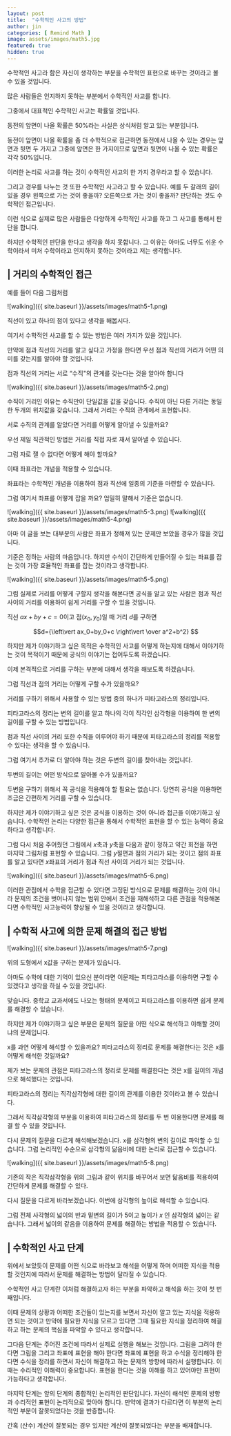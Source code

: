 ```yaml
---
layout: post
title:  "수학적인 사고의 방법"
author: jin
categories: [ Remind Math ]
image: assets/images/math5.jpg
featured: true
hidden: true
---
```

수학적인 사고라 함은 자신이 생각하는 부분을 수학적인 표현으로 바꾸는 것이라고 볼 수 있을 것입니다.

많은 사람들은 인지하지 못하는 부분에서 수학적인 사고를 합니다. 

그중에서 대표적인 수학적인 사고는 확률일 것입니다.

동전의 앞면이 나올 확률은 50%라는 사실은 상식처럼 알고 있는 부분입니다.

동전이 앞면이 나올 확률을 좀 더 수학적으로 접근하면 동전에서 나올 수 있는 경우는 앞면과 뒷면 두 가지고 그중에 앞면은 한 가지이므로 앞면과 뒷면이 나올 수 있는 확률은 각각 50%입니다.

이러한 논리로 사고를 하는 것이 수학적인 사고의 한 가지 경우라고 할 수 있습니다.

그리고 경우를 나누는 것 또한 수학적인 사고라고 할 수 있습니다. 예를 두 갈래의 길이 있을 경우 왼쪽으로 가는 것이 좋을까? 오른쪽으로 가는 것이 좋을까? 판단하는 것도 수학적인 접근입니다.

이런 식으로 실제로 많은 사람들은 다양하게 수학적인 사고를 하고 그 사고를 통해서 판단을 합니다.

하지만 수학적인 판단을 한다고 생각을 하지 못합니다. 그 이유는 아마도 너무도 쉬운 수학이라서 미처 수학이라고 인지하지 못하는 것이라고 저는 생각합니다.



## | 거리의 수학적인 접근
예를 들어 다음 그림처럼  

![walking]({{ site.baseurl }}/assets/images/math5-1.png)

직선이 있고 하나의 점이 있다고 생각을 해봅시다. 

여기서 수학적인 사고를 할 수 있는 방법은 여러 가지가 있을 것입니다. 

만약에 점과 직선의 거리를 알고 싶다고 가정을 한다면 우선 점과 직선의 거리가 어떤 의미를 갖는지를 알아야 할 것입니다. 

점과 직선의 거리는 서로 “수직"의 관계를 갖는다는 것을 알아야 합니다 

![walking]({{ site.baseurl }}/assets/images/math5-2.png)

수직이 거리인 이유는 수직만이 단일값을 값을 갖습니다. 수직이 아닌 다른 거리는 동일한 두개의 위치값을 갖습니다. 그래서 거리는 수직의 관계에서 표현합니다.

서로 수직의 관계를 알았다면 거리를 어떻게 알아낼 수 있을까요? 



우선 제일 직관적인 방법은 거리를 직접 자로 재서 알아낼 수 있습니다. 

그럼 자로 잴 수 없다면 어떻게 해야 할까요? 

이때 좌표라는 개념을 적용할 수 있습니다. 

좌표라는 수학적인 개념을 이용하여 점과 직선에 일종의 기준을 마련할 수 있습니다. 



그럼 여기서 좌표를 어떻게 잡을 까요? 엄밀히 말해서 기준은 없습니다. 

![walking]({{ site.baseurl }}/assets/images/math5-3.png)
![walking]({{ site.baseurl }}/assets/images/math5-4.png)

아마 이 글을 보는 대부분의 사람은 좌표가 정해져 있는 문제만 보았을 경우가 많을 것입니다. 

기준은 정하는 사람의 마음입니다. 하지만 수식이 간단하게 만들어질 수 있는 좌표를 잡는 것이 가장 효율적인 좌표를 잡는 것이라고 생각합니다. 

![walking]({{ site.baseurl }}/assets/images/math5-5.png)

그럼 실제로 거리를 어떻게 구할지 생각을 해본다면 공식을 알고 있는 사람은 점과 직선 사이의 거리를 이용하여 쉽게 거리를 구할 수 있을 것입니다.

직선 $ax+by+c=0$이고 점$(x_0, y_0)$일 때 거리 $d$를 구하면

$$d={\left\vert ax_0+by_0+c \right\vert \over a^2+b^2} $$

하지만 제가 이야기하고 싶은 목적은 수학적인 사고를 어떻게 하는지에 대해서 이야기하는 것이 목적이기 때문에 공식의 이야기는 접어두도록 하겠습니다. 

이제 본격적으로 거리를 구하는 부분에 대해서 생각을 해보도록 하겠습니다.

그럼 직선과 점의 거리는 어떻게 구할 수가 있을까요?

거리를 구하기 위해서 사용할 수 있는 방법 중의 하나가 피타고라스의 정리입니다.

피타고라스의 정리는 변의 길이를 알고 하나의 각이 직각인 삼각형을 이용하여 한 변의 길이를 구할 수 있는 방법입니다.

점과 직선 사이의 거리 또한 수직을 이루어야 하기 때문에 피타고라스의 정리를 적용할 수 있다는 생각을 할 수 있습니다.

그럼 여기서 추가로 더 알아야 하는 것은 두변의 길이를 찾아내는 것입니다. 

두변의 길이는 어떤 방식으로 알아볼 수가 있을까요?

두변을 구하기 위해서 꼭 공식을 적용해야 할 필요는 없습니다. 당연히 공식을 이용하면 조금은 간편하게 거리를 구할 수 있습니다.

하지만 제가 이야기하고 싶은 것은 공식을 이용하는 것이 아니라 접근을 이야기하고 싶습니다. 수학적인 논리는 다양한 접근을 통해서 수학적인 표현을 할 수 있는 능력이 중요하다고 생각합니다.



그럼 다시 처음 주어줬던 그림에서 $x$축과 $y$축을 다음과 같이 정하고 약간 회전을 하면 마지막 그림처럼 표현할 수 있습니다. 그럼 $y$절편과 점의 거리가 되는 것이고 점의 좌표를 알고 있다면  $x$좌표의 거리가 점과 직선 사이의 거리가 되는 것입니다.

![walking]({{ site.baseurl }}/assets/images/math5-6.png)

이러한 관점에서 수학을 접근할 수 있다면 고정된 방식으로 문제를 해결하는 것이 아니라 문제의 조건을 벗어나지 않는 범위 안에서 조건을 재해석하고 다른 관점을 적용해본다면 수학적인 사고능력이 향상될 수 있을 것이라고 생각합니다.



## | 수학적 사고에 의한 문제 해결의 접근 방법

![walking]({{ site.baseurl }}/assets/images/math5-7.png)

위의 도형에서 x값을 구하는 문제가 있습니다.

아마도 수학에 대한 기억이 있으신 분이라면 이문제는 피타고라스를 이용하면 구할 수 있겠다고 생각을 하실 수 있을 것입니다.

맞습니다. 중학교 교과서에도 나오는 형태의 문제이고 피타고라스를 이용하면 쉽게 문제를 해결할 수 있습니다.

하지만 제가 이야기하고 싶은 부분은 문제의 질문을 어떤 식으로 해석하고 이해할 것이냐의 문제입니다.

x를 과연 어떻게 해석할 수 있을까요? 피타고라스의 정리로 문제를 해결한다는 것은 x를 어떻게 해석한 것일까요?

제가 보는 문제의 관점은 피타고라스의 정리로 문제를 해결한다는 것은 x를 길이의 개념으로 해석했다는 것입니다.

피타고라스의 정리는 직각삼각형에 대한 길이의 관계를 이용한 것이라고 볼 수 있습니다.

그래서 직각삼각형의 부분을 이용하여 피타고라스의 정리를 두 번 이용한다면 문제를 해결 할 수 있을 것입니다.



다시 문제의 질문을 다르게 해석해보겠습니다. x를 삼각형의 변의 길이로 파악할 수 있습니다. 그럼 논리적인 수순으로 삼각형의 닮음비에 대한 논리로 접근할 수 있습니다.

![walking]({{ site.baseurl }}/assets/images/math5-8.png)

기존의 작은 직각삼각형을 위의 그림과 같이 위치를 바꾸어서 보면 닮음비를 적용하여 간단하게 문제를 해결할 수 있다.



다시 질문을 다르게 바라보겠습니다. 이번에 삼각형의 높이로 해석할 수 있습니다.

그럼 전체 사각형의 넓이의 반과 밑변의 길이가 5이고 높이가 $x$ 인 삼각형의 넓이는 같습니다. 그래서 넓이의 같음을 이용하여 문제를 해결하는 방법을 적용할 수 있습니다.



## | 수학적인 사고 단계
위에서 보았듯이 문제를 어떤 식으로 바라보고 해석을 어떻게 하며 어떠한 지식을 적용할 것인지에 따라서 문제를 해결하는 방법이 달라질 수 있습니다.

수학적인 사고 단계란 이처럼 해결하고자 하는 부분을 파악하고 해석을 하는 것이 첫 번째입니다.

이때 문제의 상황과 어떠한 조건들이 있는지를 보면서 자신이 알고 있는 지식을 적용하면 되는 것이고 만약에 필요한 지식을 모르고 있다면 그때 필요한 지식을 정리하여 해결하고 하는 문제의 핵심을 파악할 수 있다고 생각합니다.

그다음 단계는 주어진 조건에 따라서 실제로 실행을 해보는 것입니다. 그림을 그려야 한다면 그림을 그리고 좌표에 표현을 해야 한다면 좌표에 표현을 하고 수식을 정리해야 한다면 수식을 정리를 하면서 자신이 해결하고 하는 문제의 방향에 따라서 실행합니다. 이 때는 수리적인 이해력이 중요합니다.  표현을 한다는 것을 이해를 하고 있어야만 표현이 가능하다고 생각합니다.

마지막 단계는 앞의 단계의 종합적인 논리적인 판단입니다. 자신이 해석인 문제의 방향과 수리적인 표현이 논리적으로 맞아야 합니다. 만약에 결과가 다르다면 이 부분의 논리적인 부분이 잘못되었다는 것을 반증합니다.

간혹 (산수) 계산이 잘못되는 경우 있지만 계산이 잘못되었다는 부분을 배재합니다.

